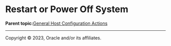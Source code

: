 # Restart or Power Off System

**Parent topic:**[General Host Configuration Actions](../topics/cockpit-config_host_tasks.md)

---

Copyright © 2023, Oracle and/or its affiliates.

